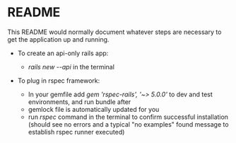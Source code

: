 # README

This README would normally document whatever steps are necessary to get the
application up and running.

* To create an api-only rails app:
  - *rails new <app-name> --api* in the terminal
  
  
* To plug in rspec framework:
  - In your gemfile add *gem 'rspec-rails', '~> 5.0.0'* to dev and test environments, and run bundle after
  - gemlock file is automatically updated for you
  - run *rspec* command in the terminal to confirm successful installation (should see no errors and a typical "no examples" found message to establish rspec runner executed)
